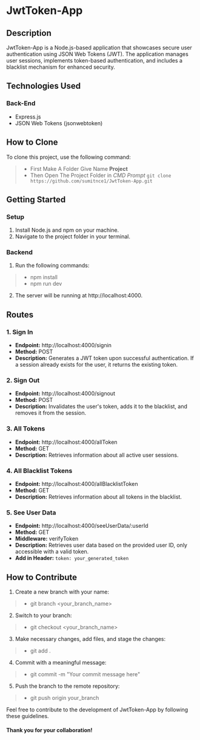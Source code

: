 # JwtToken-App

## Description

JwtToken-App is a Node.js-based application that showcases secure user authentication using JSON Web Tokens (JWT). The application manages user sessions, implements token-based authentication, and includes a blacklist mechanism for enhanced security.

## Technologies Used

### Back-End

- Express.js
- JSON Web Tokens (jsonwebtoken)

## How to Clone

To clone this project, use the following command:

> - First Make A Folder Give Name **Project**
> - Then Open The Project Folder in *CMD Prompt* `git clone https://github.com/sumitnce1/JwtToken-App.git`

## Getting Started

### Setup

1. Install Node.js and npm on your machine.
2. Navigate to the project folder in your terminal.

### Backend

1. Run the following commands:

> - npm install
> - npm run dev

2. The server will be running at http://localhost:4000.

## Routes

### 1. Sign In

- **Endpoint:** http://localhost:4000/signin
- **Method:** POST
- **Description:** Generates a JWT token upon successful authentication. If a session already exists for the user, it returns the existing token.

### 2. Sign Out

- **Endpoint:** http://localhost:4000/signout
- **Method:** POST
- **Description:** Invalidates the user's token, adds it to the blacklist, and removes it from the session.

### 3. All Tokens

- **Endpoint:** http://localhost:4000/allToken
- **Method:** GET
- **Description:** Retrieves information about all active user sessions.

### 4. All Blacklist Tokens

- **Endpoint:** http://localhost:4000/allBlacklistToken
- **Method:** GET
- **Description:** Retrieves information about all tokens in the blacklist.

### 5. See User Data

- **Endpoint:** http://localhost:4000/seeUserData/:userId
- **Method:** GET
- **Middleware:** verifyToken
- **Description:** Retrieves user data based on the provided user ID, only accessible with a valid token.
- **Add in Header:** `token: your_generated_token`

## How to Contribute

1. Create a new branch with your name:

> - git branch <your_branch_name>

2. Switch to your branch:

> - git checkout <your_branch_name>

3. Make necessary changes, add files, and stage the changes:

> - git add .

4. Commit with a meaningful message:

> - git commit -m "Your commit message here"

5. Push the branch to the remote repository:

> - git push origin your_branch

Feel free to contribute to the development of JwtToken-App by following these guidelines. 

#### Thank you for your collaboration!
